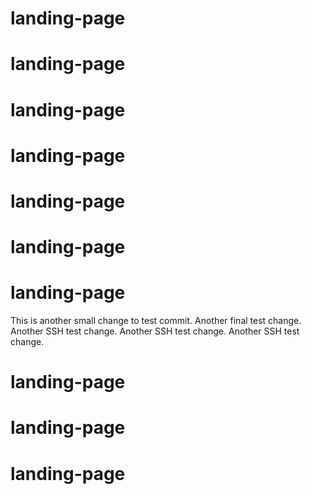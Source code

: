 # landing-page
# landing-page
# landing-page
# landing-page
# landing-page
# landing-page
# landing-page
This is another small change to test commit.
Another final test change.
Another SSH test change.
Another SSH test change.
Another SSH test change.
# landing-page
# landing-page
# landing-page
